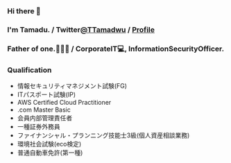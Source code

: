 ### Hi there 👋
### I'm Tamadu. / Twitter[@TTamadwu](https://twitter.com/TTamadwu) / [Profile](https://tamadu.wraptas.site/)
### Father of one.:family_man_woman_boy: / CorporateIT:computer:, InformationSecurityOfficer.


### Qualification
 - 情報セキュリティマネジメント試験(FG)
 - ITパスポート試験(IP)
 - AWS Certified Cloud Practitioner
 - .com Master Basic
 - 会員内部管理責任者
 - 一種証券外務員 
 - ファイナンシャル・プランニング技能士3級(個人資産相談業務)
 - 環境社会試験(eco検定)
 - 普通自動車免許(第一種)
 
 
